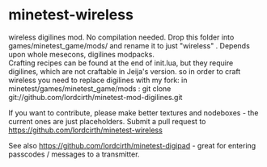 minetest-wireless
=================

wireless digilines mod. 
No compilation needed.
Drop this folder into games/minetest_game/mods/ and rename it to just "wireless" .
Depends upon whole mesecons, digilines modpacks.  
Crafting recipes can be found at the end of init.lua, but they require digilines,
which are not craftable in Jeija's version.
so in order to craft wireless you need to replace digilines with my fork:
in minetest/games/minetest_game/mods :
git clone git://github.com/lordcirth/minetest-mod-digilines.git

If you want to contribute, please make better textures and nodeboxes - the current ones are just placeholders.
Submit a pull request to https://github.com/lordcirth/minetest-wireless

See also https://github.com/lordcirth/minetest-digipad - great for entering passcodes / messages to a transmitter.
